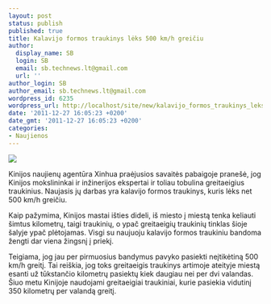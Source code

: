 ```yaml
---
layout: post
status: publish
published: true
title: Kalavijo formos traukinys lėks 500 km/h greičiu
author:
  display_name: SB
  login: SB
  email: sb.technews.lt@gmail.com
  url: ''
author_login: SB
author_email: sb.technews.lt@gmail.com
wordpress_id: 6235
wordpress_url: http://localhost/site/new/kalavijo_formos_traukinys_leks_500_kmh_greiciu/
date: '2011-12-27 16:05:23 +0200'
date_gmt: '2011-12-27 16:05:23 +0200'
categories:
- Naujienos
---
```

<div class="imgright"><img src="http://technews.lt/upload/OB-RD935_chinat_G_20111226201120.jpg"  /></div>
<p>Kinijos naujienų agentūra Xinhua praėjusios savaitės pabaigoje pranešė, jog Kinijos mokslininkai ir inžinerijos ekspertai ir toliau tobulina greitaeigius traukinius. Naujasis jų darbas yra kalavijo formos traukinys, kuris lėks net 500 km/h greičiu.</p>
<p>Kaip pažymima, Kinijos mastai išties dideli, iš miesto į miestą tenka keliauti šimtus kilometrų, taigi traukinių, o ypač greitaeigių traukinių tinklas šioje šalyje ypač plėtojamas. Visgi su naujuoju kalavijo formos traukiniu bandoma žengti dar viena žingsnį į priekį.</p>
<p>Teigiama, jog jau per pirmuosius bandymus pavyko pasiekti neįtikėtiną 500 km/h greitį. Tai reiškia, jog toks greitaeigis traukinys artimoje ateityje miestą esanti už tūkstančio kilometrų pasiektų kiek daugiau nei per dvi valandas. Šiuo metu Kinijoje naudojami greitaeigiai traukiniai, kurie pasiekia vidutinį 350 kilometrų per valandą greitį.</p>
